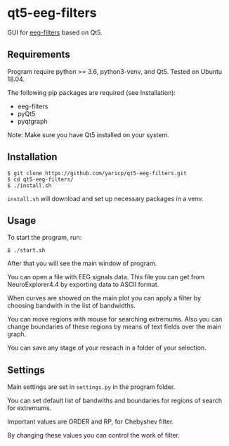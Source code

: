# qt5-eeg-filters

GUI for [eeg-filters](https://github.com/yaricp/eeg-filters) based on Qt5.

## Requirements

Program require python >= 3.6, python3-venv, and Qt5.
Tested on Ubuntu 18.04.

The following pip packages are required (see Installation):

* eeg-filters
* pyQt5
* pyqtgraph

Note: Make sure you have Qt5 installed on your system.

## Installation



```
$ git clone https://github.com/yaricp/qt5-eeg-filters.git
$ cd qt5-eeg-filters/
$ ./install.sh
```

`install.sh` will download and set up necessary packages in a venv.

## Usage

To start the program, run:

```
$ ./start.sh
```

After that you will see the main window of program.

You can open a file with EEG signals data.
This file you can get from NeuroExplorer4.4 by exporting data to ASCII format.

When curves are showed on the main plot you can apply a filter by choosing bandwith in the list of bandwidths.

You can move regions with mouse for searching extremums. Also you can change boundaries of these regions by means of text fields over the main graph.

You can save any stage of your reseach in a folder of your selection.


## Settings

Main settings are set in `settings.py` in the program folder.

You can set default list of bandwiths and boundaries for regions of search for extremums.

Important values are ORDER and RP, for Chebyshev filter.

By changing these values you can control the work of filter.
